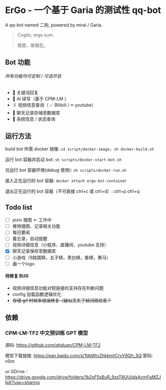 # ErGo - 一个基于 Garia 的测试性 qq-bot

A qq-bot named 二狗, powered by mirai / Garia.

> Cogito, ergo sum.
>
> 我思，故我在。

## Bot 功能

###### 所有功能均可定制 / 可选开启

- 💬 关键词回复
- 🧠 AI 续写（基于 CPM-LM ）
- 🖇 视频信息查询（ ✅ Bilibili / ➖ youtube）
- 📃 聊天记录存储至数据库
- 💾 系统信息 / 状态查询

## 运行方法

build bot 所需 docker 镜像: `cd script/docker-image; sh docker-build.sh`

运行 bot 容器并启动 bot: `sh scripts/docker-start-bot.sh`

仅运行 bot 容器环境(debug 使用): `sh scripts/docker-run.sh`

接入正在运行的 bot 容器: `docker attach ergo-bot-container`

退出正在运行的 bot 容器（不可直接 ctrl+c 或 ctrl+d）: ctrl+p ctrl+q

## Todo list

- [ ] pixiv 搜图 ← 工作中
- [ ] 推特搜图、记录相关功能
- [ ] 每日要闻
- [ ] 备忘录，自动提醒
- [ ] 视频详细信息（小程序、直播间、youtube 支持）
- [x] 聊天记录保存至数据库
- [ ] 小游戏（9路围棋，五子棋，黑白棋，象棋，赛马）
- [ ] 画一个logo

#### 待修复 BUG

- 视频详细信息功能对短链接的支持存在判断问题
- config 加载函数逻辑优化
- ~~存储 gif 时帧率错误修复（疑似丢失了帧间隔信息？~~

## 依赖

### CPM-LM-TF2 中文预训练 GPT 模型

源码: https://github.com/qhduan/CPM-LM-TF2

模型下载链接: https://pan.baidu.com/s/1tjbWty2hkbmtCrvV9Qh_SQ 密码: n0nt

or GDrive：https://drive.google.com/drive/folders/1b2sF5sBuR_9zsT8UUijdsAcmFaMZJlpX?usp=sharing

